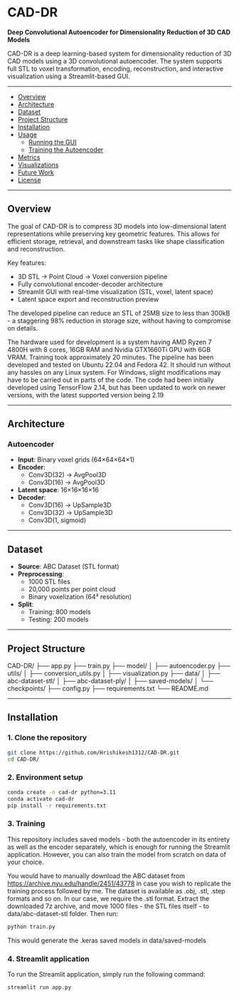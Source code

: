 # CAD-DR
**Deep Convolutional Autoencoder for Dimensionality Reduction of 3D CAD Models**

CAD-DR is a deep learning-based system for dimensionality reduction of 3D CAD models using a 3D convolutional autoencoder. The system supports full STL to voxel transformation, encoding, reconstruction, and interactive visualization using a Streamlit-based GUI.

---

- [Overview](#overview)
- [Architecture](#architecture)
- [Dataset](#dataset)
- [Project Structure](#project-structure)
- [Installation](#installation)
- [Usage](#usage)
  - [Running the GUI](#running-the-gui)
  - [Training the Autoencoder](#training-the-autoencoder)
- [Metrics](#metrics)
- [Visualizations](#visualizations)
- [Future Work](#future-work)
- [License](#license)

---

## Overview

The goal of CAD-DR is to compress 3D models into low-dimensional latent representations while preserving key geometric features. This allows for efficient storage, retrieval, and downstream tasks like shape classification and reconstruction.

Key features:
- 3D STL → Point Cloud → Voxel conversion pipeline
- Fully convolutional encoder-decoder architecture
- Streamlit GUI with real-time visualization (STL, voxel, latent space)
- Latent space export and reconstruction preview

The developed pipeline can reduce an STL of 25MB size to less than 300kB - a staggering 98% reduction in storage size, without having to compromise on details.

The hardware used for development is a system having AMD Ryzen 7 4800H with 8 cores, 16GB RAM and Nvidia GTX1660Ti GPU with 6GB VRAM. Training took approximately 20 minutes.
The pipeline has been developed and tested on Ubuntu 22.04 and Fedora 42. It should run without any hassles on any Linux system. For Windows, slight modifications may have to be carried out in parts of the code.
The code had been initially developed using TensorFlow 2.14, but has been updated to work on newer versions, with the latest supported version being 2.19

---

## Architecture

### Autoencoder

- **Input**: Binary voxel grids (64×64×64×1)
- **Encoder**:
  - Conv3D(32) → AvgPool3D
  - Conv3D(16) → AvgPool3D
- **Latent space**: 16×16×16×16
- **Decoder**:
  - Conv3D(16) → UpSample3D
  - Conv3D(32) → UpSample3D
  - Conv3D(1, sigmoid)

---

## Dataset

- **Source**: ABC Dataset (STL format)
- **Preprocessing**:
  - 1000 STL files
  - 20,000 points per point cloud
  - Binary voxelization (64³ resolution)
- **Split**:
  - Training: 800 models
  - Testing: 200 models

---

## Project Structure

CAD-DR/
├── app.py
├── train.py
├── model/
│ ├── autoencoder.py
├── utils/
│ ├── conversion_utils.py
│ ├── visualization.py
├── data/
│ ├── abc-dataset-stl/
│ ├── abc-dataset-ply/
│ ├── saved-models/
│ └── checkpoints/
├── config.py
├── requirements.txt
└── README.md

---

## Installation

### 1. Clone the repository

```bash
git clone https://github.com/Hrishikesh1312/CAD-DR.git
cd CAD-DR/
```

### 2. Environment setup

```bash
conda create -n cad-dr python=3.11
conda activate cad-dr
pip install -r requirements.txt
```

### 3. Training

This repository includes saved models - both the autoencoder in its entirety as well as the encoder separately, which is enough for running the Streamlit application. However, you can also train the model from scratch on data of your choice.

You would have to manually download the ABC dataset from https://archive.nyu.edu/handle/2451/43778 in case you wish to replicate the training process followed by me. The dataset is available as .obj, .stl, .step formats and so on. In our case, we require the .stl format.
Extract the downloaded 7z archive, and move 1000 files - the STL files itself - to data/abc-dataset-stl folder. Then run:

```bash
python train.py
```

This would generate the .keras saved models in data/saved-models

### 4. Streamlit application

To run the Streamlit application, simply run the following command:

```bash
streamlit run app.py
```
